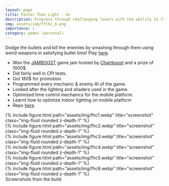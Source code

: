 ```yaml
---
layout: page
title: Faster Than Light - Hc
description: Progress through challenging levels with the ability to freeze time.
img: assets/img/ftlhc_b.png
importance: 1
category: games (personal)
---
```

Dodge the bullets and kill the enemies by smashing through them using weird weapons in satisfying bullet time! Play [here](https://play.google.com/store/apps/details?id=com.makra.FasterThanLight).
* Won the [JAMBOOST](https://gamejam.com/jam/jamboost) game jam hosted by [Chartboost](https://www.linkedin.com/company/chartboost/) and a prize of 1000$
* Did fairly well in CPI tests.
* Got 180$ for promotion.
* Programmed every mechanic & enemy AI of the game.
* Looked after the lighting and shaders used in the game.
* Optimized time control mechanics for the mobile platform.
* Learnt how to optimize indoor lighting on mobile platform
* Repo [here](https://github.com/aniketrajnish/FasterThanLight_Hypercasual).

<div class="row">
    <div class="col-sm mt-3 mt-md-0">
        {% include figure.html path="assets/img/fhc1.webp" title="screenshot" class="img-fluid rounded z-depth-1" %}
    </div>
    <div class="col-sm mt-3 mt-md-0">
        {% include figure.html path="assets/img/fhc2.webp" title="screenshot" class="img-fluid rounded z-depth-1" %}
    </div>
    <div class="col-sm mt-3 mt-md-0">
        {% include figure.html path="assets/img/fhc3.webp" title="screenshot" class="img-fluid rounded z-depth-1" %}
    </div>
</div>

<div class="row">
    <div class="col-sm mt-3 mt-md-0">
        {% include figure.html path="assets/img/fhc4.webp" title="screenshot" class="img-fluid rounded z-depth-1" %}
    </div>
    <div class="col-sm mt-3 mt-md-0">
        {% include figure.html path="assets/img/fhc5.webp" title="screenshot" class="img-fluid rounded z-depth-1" %}
    </div>
    <div class="col-sm mt-3 mt-md-0">
        {% include figure.html path="assets/img/fhc6.webp" title="screenshot" class="img-fluid rounded z-depth-1" %}
    </div>
</div>

<div class="caption">
    Screenshots from the build
</div>